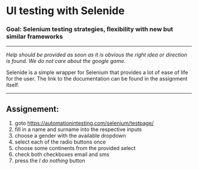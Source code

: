 # UI testing with Selenide
### Goal: Selenium testing strategies, flexibility with new but similar frameworks

---
_Help should be provided as soon as it is obvious the right idea or direction is found.
We do not care about the google game._

Selenide is a simple wrapper for Selenium that provides a lot of ease of life for the user.
The link to the documentation can be found in the assignment itself.

----

## Assignement:
1. goto https://automationintesting.com/selenium/testpage/
2. fill in a name and surname into the respective inputs
3. choose a gender with the available dropdown
4. select each of the radio buttons once
5. choose some continents from the provided select
6. check both checkboxes email and sms
7. press the _I do nothing_ button